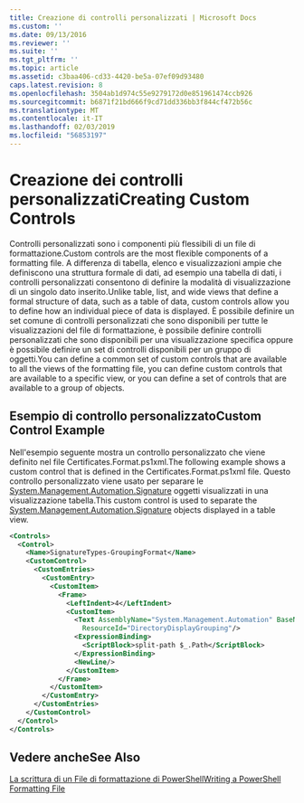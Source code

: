 ```yaml
---
title: Creazione di controlli personalizzati | Microsoft Docs
ms.custom: ''
ms.date: 09/13/2016
ms.reviewer: ''
ms.suite: ''
ms.tgt_pltfrm: ''
ms.topic: article
ms.assetid: c3baa406-cd33-4420-be5a-07ef09d93480
caps.latest.revision: 8
ms.openlocfilehash: 3504ab1d974c55e9279172d0e851961474ccb926
ms.sourcegitcommit: b6871f21bd666f9cd71dd336bb3f844cf472b56c
ms.translationtype: MT
ms.contentlocale: it-IT
ms.lasthandoff: 02/03/2019
ms.locfileid: "56853197"
---
```

# <a name="creating-custom-controls"></a><span data-ttu-id="dd041-102">Creazione dei controlli personalizzati</span><span class="sxs-lookup"><span data-stu-id="dd041-102">Creating Custom Controls</span></span>

<span data-ttu-id="dd041-103">Controlli personalizzati sono i componenti più flessibili di un file di formattazione.</span><span class="sxs-lookup"><span data-stu-id="dd041-103">Custom controls are the most flexible components of a formatting file.</span></span> <span data-ttu-id="dd041-104">A differenza di tabella, elenco e visualizzazioni ampie che definiscono una struttura formale di dati, ad esempio una tabella di dati, i controlli personalizzati consentono di definire la modalità di visualizzazione di un singolo dato inserito.</span><span class="sxs-lookup"><span data-stu-id="dd041-104">Unlike table, list, and wide views that define a formal structure of data, such as a table of data, custom controls allow you to define how an individual piece of data is displayed.</span></span> <span data-ttu-id="dd041-105">È possibile definire un set comune di controlli personalizzati che sono disponibili per tutte le visualizzazioni del file di formattazione, è possibile definire controlli personalizzati che sono disponibili per una visualizzazione specifica oppure è possibile definire un set di controlli disponibili per un gruppo di oggetti.</span><span class="sxs-lookup"><span data-stu-id="dd041-105">You can define a common set of custom controls that are available to all the views of the formatting file, you can define custom controls that are available to a specific view, or you can define a set of controls that are available to a group of objects.</span></span>

## <a name="custom-control-example"></a><span data-ttu-id="dd041-106">Esempio di controllo personalizzato</span><span class="sxs-lookup"><span data-stu-id="dd041-106">Custom Control Example</span></span>

<span data-ttu-id="dd041-107">Nell'esempio seguente mostra un controllo personalizzato che viene definito nel file Certificates.Format.ps1xml.</span><span class="sxs-lookup"><span data-stu-id="dd041-107">The following example shows a custom control that is defined in the Certificates.Format.ps1xml file.</span></span> <span data-ttu-id="dd041-108">Questo controllo personalizzato viene usato per separare le [System.Management.Automation.Signature](/dotnet/api/System.Management.Automation.Signature) oggetti visualizzati in una visualizzazione tabella.</span><span class="sxs-lookup"><span data-stu-id="dd041-108">This custom control is used to separate the [System.Management.Automation.Signature](/dotnet/api/System.Management.Automation.Signature) objects displayed in a table view.</span></span>

```xml
<Controls>
  <Control>
    <Name>SignatureTypes-GroupingFormat</Name>
    <CustomControl>
      <CustomEntries>
        <CustomEntry>
          <CustomItem>
            <Frame>
              <LeftIndent>4</LeftIndent>
              <CustomItem>
                <Text AssemblyName="System.Management.Automation" BaseName="FileSystemProviderStrings"
                  ResourceId="DirectoryDisplayGrouping"/>
                <ExpressionBinding>
                  <ScriptBlock>split-path $_.Path</ScriptBlock>
                </ExpressionBinding>
                <NewLine/>
              </CustomItem>
            </Frame>
          </CustomItem>
        </CustomEntry>
      </CustomEntries>
    </CustomControl>
  </Control>
</Controls>

```

## <a name="see-also"></a><span data-ttu-id="dd041-109">Vedere anche</span><span class="sxs-lookup"><span data-stu-id="dd041-109">See Also</span></span>

[<span data-ttu-id="dd041-110">La scrittura di un File di formattazione di PowerShell</span><span class="sxs-lookup"><span data-stu-id="dd041-110">Writing a PowerShell Formatting File</span></span>](./writing-a-powershell-formatting-file.md)
